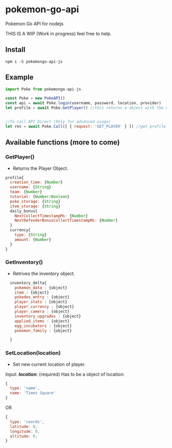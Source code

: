 # pokemon-go-api
Pokemon Go API for nodejs

THIS IS A WIP (Work in progress) feel free to help.

## Install
```
npm i -S pokemongo-api-js
```


## Example

```js
import Poke from pokemongo-api-js
```

```js
const Poke = new PokeAPI()
const api = await Poke.login(username, password, location, provider)
let profile = await Poke.GetPlayer() //this returns a object with the user profile


//To call API Direct (Only for advanced usage)
let res = await Poke.Call([ { request: 'GET_PLAYER' } ]) //get profile

```


## Available functions (more to come)

### GetPlayer()
- Returns the Player Object.

```js
profile{
  creation_time: {Number}
  username: {String}
  team: {Number}
  tutorial: {Number/Boolean}
  poke_storage: {String}
  item_storage: {String}
  daily_bonus{
    NextCollectTimestampMs: {Number}
    NextDefenderBonusCollectTimestampMs: {Number}
  }
  currency{
    type: {String}
    amount: {Number}
  }
}
```


### GetInventory()
- Retrives the inventory object.

```js
  inventory_delta{
    pokemon_data : {object}
    item : {object}
    pokedex_entry : {object}
    player_stats : {object}
    player_currency : {object}
    player_camera : {object}
    inventory_upgrades : {object}
    applied_items : {object}
    egg_incubators : {object}
    pokemon_family : {object}

  }
```


### SetLocation(location)
- Set new current location of player.

Input:
***location***: (required) Has to be a object of location:
```js
{
  type: 'name',
  name: 'Times Square'
}
```
OR
```js
{
  type: 'coords',
  latitude: 0,
  longitude: 0,
  altitude: 0,
}
